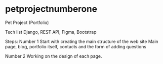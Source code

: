 # petprojectnumberone
Pet Project (Portfolio)


Tech list
Django, REST API, Figma, Bootstrap

Steps:
Number 1
Start with creating the main structure of the web site
Main page, blog, portfolio itself, contacts and the form of adding questions

Number 2
Working on the design of each page. 
